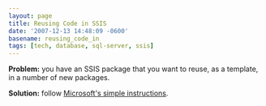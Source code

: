 ```yaml
---
layout: page
title: Reusing Code in SSIS
date: '2007-12-13 14:48:09 -0600'
basename: reusing_code_in
tags: [tech, database, sql-server, ssis]
---
```


**Problem:** you have an SSIS package that you want to reuse, as a template, in
a number of new packages.

**Solution:** follow [Microsoft's simple
instructions](http://support.microsoft.com/kb/908018).
